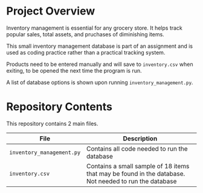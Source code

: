 # Project Overview

Inventory management is essential for any grocery store. It helps track popular sales, total assets, and pruchases of diminishing items.

This small inventory management database is part of an assignment and is used as coding practice rather than a practical tracking system.

Products need to be entered manually and will save to `inventory.csv` when exiting, to be opened the next time the program is run.

A list of database options is shown upon running `inventory_management.py`.

# Repository Contents

This repository contains 2 main files.

| File                      | Description                                                                                           |
| ------------------------- | ----------------------------------------------------------------------------------------------------- |
| `inventory_management.py` | Contains all code needed to run the database                                                          |
| `inventory.csv`           | Contains a small sample of 18 items that may be found in the database. Not needed to run the database |
